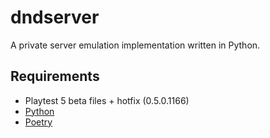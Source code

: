 # dndserver
A private server emulation implementation written in Python.

## Requirements
* Playtest 5 beta files + hotfix (0.5.0.1166) 
* [Python](https://www.python.org/)
* [Poetry](https://python-poetry.org/)

